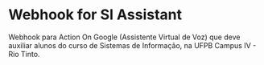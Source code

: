 # Webhook for SI Assistant

Webhook para Action On Google (Assistente Virtual de Voz) que deve auxiliar alunos do curso de Sistemas de Informação, na UFPB Campus IV - Rio Tinto.
